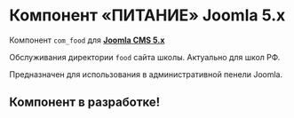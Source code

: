 # Компонент «ПИТАНИЕ» Joomla 5.x

Компонент `com_food` для <ins>**Joomla CMS 5.x**</ins>

Обслуживания директории `food` сайта школы. Актуально для школ РФ.

Предназначен для использования в административной пенели Joomla.

## Компонент в разработке!

<!-- ![Компонент «ПИТАНИЕ» Joomla 4.x](src/screen/com_food-5.x-0001.png "Компонент «ПИТАНИЕ» Joomla 4.x") -->

<!-- ![Компонент «ПИТАНИЕ» Joomla 4.x](src/screen/com_food-5.x-0002.png "Компонент «ПИТАНИЕ» Joomla 4.x") -->
